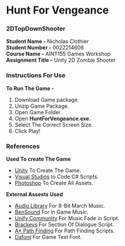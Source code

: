 # Hunt For Vengeance
### 2DTopDownShooter<br />
__Student Name -__ Nicholas Clothier<br />
__Student Number -__ 0022214606<br />
__Course Name -__ AINT155 Games Workshop<br />
__Assignment Title -__ Unity 2D Zombie Shooter<br />

### Instructions For Use
__To Run The Game -__
1. Download Game package.
2. Unzip Game Package.
3. Open Game Folder.
4. Open __HuntForVengeance.exe.__
5. Select The Correct Screen Size.
6. Click Play!

### References
__Used To create The Game__<br />
- [Unity](https://unity3d.com/) To Create The Game.<br />
- [Visual Studios](https://visualstudio.microsoft.com/) to Code C# Scripts.<br />
- [Photoshop](https://www.photoshop.com/) To Create All Assets.

__External Assests Used__<br />
- [Audio Library](https://www.youtube.com/channel/UCHae4C99XJORB7Iog62wqvw) For 8-Bit March Music.<br />
- [BenSound](https://www.bensound.com/royalty-free-music/track/extreme-action) For in Game Music.<br />
- [Unify Community](http://wiki.unity3d.com/index.php/Easy_Fade_In) For Music Fade in Script.<br />
- [Brackeys](https://www.youtube.com/channel/UCYbK_tjZ2OrIZFBvU6CCMiA) For Section Of Dialogue Script.
- [A* Path Finding](https://arongranberg.com/astar/) For Path Finding Scripts.
- [Dafont](https://www.dafont.com/6809-chargen.font) For Game Text Font.